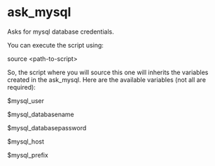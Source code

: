 # ask_mysql

Asks for mysql database credentials.

You can execute the script using:

source &lt;path-to-script&gt;

So, the script where you will source this one will inherits the variables created in the ask_mysql. Here are the available variables (not all are required):

$mysql_user

$mysql_databasename

$mysql_databasepassword

$mysql_host

$mysql_prefix